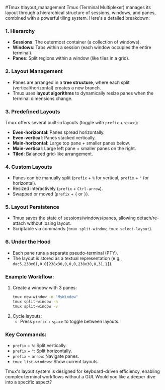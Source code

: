 #Tmux #layout_management
Tmux (Terminal Multiplexer) manages its layout through a hierarchical structure of sessions, windows, and panes, combined with a powerful tiling system. Here's a detailed breakdown:

### 1. **Hierarchy**
   - **Sessions**: The outermost container (a collection of windows).
   - **Windows**: Tabs within a session (each window occupies the entire terminal).
   - **Panes**: Split regions within a window (like tiles in a grid).

### 2. **Layout Management**
   - Panes are arranged in a **tree structure**, where each split (vertical/horizontal) creates a new branch.
   - Tmux uses **layout algorithms** to dynamically resize panes when the terminal dimensions change.

### 3. **Predefined Layouts**
   Tmux offers several built-in layouts (toggle with `prefix` + `space`):
   - **Even-horizontal**: Panes spread horizontally.
   - **Even-vertical**: Panes stacked vertically.
   - **Main-horizontal**: Large top pane + smaller panes below.
   - **Main-vertical**: Large left pane + smaller panes on the right.
   - **Tiled**: Balanced grid-like arrangement.

### 4. **Custom Layouts**
   - Panes can be manually split (`prefix` + `%` for vertical, `prefix` + `"` for horizontal).
   - Resized interactively (`prefix` + `Ctrl-arrow`).
   - Swapped or moved (`prefix` + `{` or `}`).

### 5. **Layout Persistence**
   - Tmux saves the state of sessions/windows/panes, allowing detach/re-attach without losing layout.
   - Scriptable via commands (`tmux split-window`, `tmux select-layout`).

### 6. **Under the Hood**
   - Each pane runs a separate pseudo-terminal (PTY).
   - The layout is stored as a textual representation (e.g., `dac5,238x61,0,0[238x30,0,0,0,238x30,0,31,1]`).

### Example Workflow:
1. Create a window with 3 panes:
   ```sh
   tmux new-window -n "MyWindow"
   tmux split-window -h
   tmux split-window -v
   ```
2. Cycle layouts:
   - Press `prefix` + `space` to toggle between layouts.

### Key Commands:
- `prefix` + `%`: Split vertically.
- `prefix` + `"`: Split horizontally.
- `prefix` + `arrow`: Navigate panes.
- `tmux list-windows`: Show current layouts.

Tmux's layout system is designed for keyboard-driven efficiency, enabling complex terminal workflows without a GUI. Would you like a deeper dive into a specific aspect?